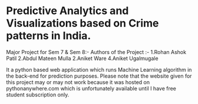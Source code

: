 # Predictive Analytics and Visualizations based on Crime patterns in India.
Major Project for Sem 7 & Sem 8:-
Authors of the Project :-
1.Rohan Ashok Patil
2.Abdul Mateen Mulla
2.Aniket Ware
4.Aniket Ugalmugale


It a python based web application which runs Machine Learning algorithm in the back-end for prediction purposes.
Please note that the website given for this project may or may not work because it was hosted on pythonanywhere.com which is unfortunately available until I have free student subscription only.
